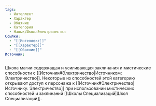```yaml
---
tags:
  - Интеллект
  - Характер
  - Обаяние
  - Категория
  - Навык/ШколаЭлектричества
Ссылки:
  - "[[Интеллект]]"
  - "[[Характер]]"
  - "[[Обаяние]]"
Источник:
---
```

Школа магии содержащая и усиливающая заклинания и мистические способности с [[Источник#Электричество|Источником: Электричество]]. Некоторые из способностей этой категорию открывают доступ к персонажа к [[Источник#Электричество|Источнику: Электричество]] при использовании мистических способностей и заклинаний [[Школы Специализаций|Школ Специализаций]]. 